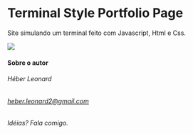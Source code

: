 # Terminal Style Portfolio Page

Site simulando um terminal feito com Javascript, Html e Css.

![](https://user-images.githubusercontent.com/51919658/86963051-477f2400-c13a-11ea-9d34-22885d426c10.gif)

#### Sobre o autor
###### Héber Leonard
###### heber.leonard2@gmail.com
###### Idéias? Fala comigo.